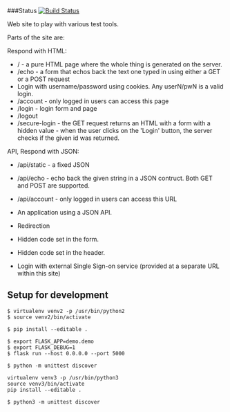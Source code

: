 ###Status
[![Build Status](https://travis-ci.org/szabgab/python-test-site.png)](https://travis-ci.org/szabgab/python-test-site)

Web site to play with various test tools.

Parts of the site are:

Respond with HTML:

* /     - a pure HTML page where the whole thing is generated on the server.
* /echo - a form that echos back the text one typed in using either a GET or a POST request
* Login with username/password using cookies. Any userN/pwN is a valid login.
* /account - only logged in users can access this page
* /login   - login form and page
* /logout
* /secure-login  - the GET request returns an HTML with a form with a hidden value
           - when the user clicks on the 'Login' button, the server checks if the given id was returned.

API, Respond with JSON:

* /api/static  - a fixed JSON
* /api/echo    - echo back the given string in a JSON contruct. Both GET and POST are supported.
* /api/account - only logged in users can access this URL



* An application using a JSON API.
* Redirection
* Hidden code set in the form.
* Hidden code set in the header.
* Login with external Single Sign-on service (provided at a separate URL within this site)




Setup for development
----------------------
```
$ virtualenv venv2 -p /usr/bin/python2
$ source venv2/bin/activate

$ pip install --editable .

$ export FLASK_APP=demo.demo
$ export FLASK_DEBUG=1
$ flask run --host 0.0.0.0 --port 5000

$ python -m unittest discover
```


```
virtualenv venv3 -p /usr/bin/python3
source venv3/bin/activate
pip install --editable .

$ python3 -m unittest discover

```

